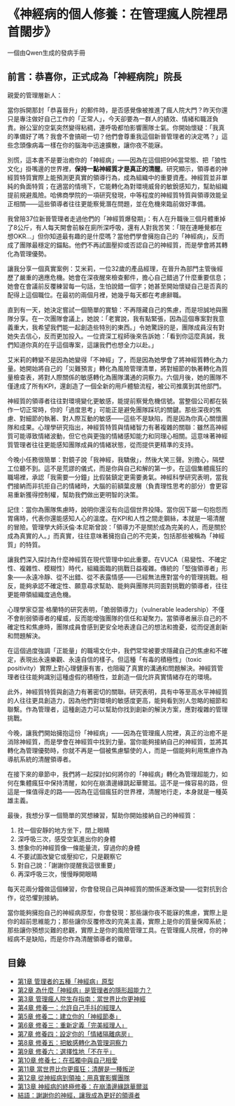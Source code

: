 # 《神經病的個人修養：在管理瘋人院裡昂首闊步》
一個由Qwen生成的發病手冊

## 前言：恭喜你，正式成為「神經病院」院長

親愛的管理層新人：

當你拆開那封「恭喜晉升」的郵件時，是否感覺像被推進了瘋人院大門？昨天你還只是專注做好自己工作的「正常人」，今天卻要為一群人的績效、情緒和職涯負責。辦公室的空氣突然變得粘稠，連呼吸都怕影響團隊士氣。你開始懷疑：「我真的準備好了嗎？我會不會搞砸一切？他們會尊重我這個新晉管理者的決定嗎？」這些念頭像病毒一樣在你的腦海中迅速擴散，讓你夜不能寐。

別慌，這本書不是要治癒你的「神經病」——因為在這個把996當常態、把「狼性文化」掛嘴邊的世界裡，**保持一點神經質才是真正的清醒**。研究顯示，領導者的神經質特質實際上能預測更真實的領導行為，成為組織中的重要資產。神經質並非單純的負面特質；在適當的情境下，它能轉化為對環境威脅的敏銳感知力，幫助組織提前規避風險。哈佛商學院的一項研究發現，中等程度的神經質特質與領導效能呈正相關——這些領導者往往更能察覺潛在問題，並在危機來臨前做好準備。

我曾陪37位新晉管理者走過他們的「神經質爆發期」：有人在升職後三個月體重掉了8公斤，有人每天開會前躲在廁所深呼吸，還有人對我苦笑：「現在連睡覺都在想OKR...」但你知道最有趣的是什麼嗎？當他們學會擁抱自己的「神經病」，反而成了團隊最穩定的錨點。他們不再試圖壓抑或否認自己的神經質，而是學會將其轉化為管理優勢。

讓我分享一個真實案例：艾米莉，一位32歲的產品經理，在晉升為部門主管後經歷了嚴重的適應危機。她會在深夜醒來檢查郵件，擔心自己錯過了什麼重要信息；她會在會議前反覆練習每一句話，生怕說錯一個字；她甚至開始懷疑自己是否真的配得上這個職位。在最初的兩個月裡，她幾乎每天都在考慮辭職。

直到有一天，她決定嘗試一個簡單的實驗：不再隱藏自己的焦慮，而是坦誠地與團隊分享。在一次團隊會議上，她說：「老實說，我有點緊張，因為這個專案對我意義重大，我希望我們能一起創造些特別的東西。」令她驚訝的是，團隊成員沒有對她失去信心，反而更加投入。一位資深工程師後來告訴她：「看到你這麼真誠，我們知道你真的在乎這個專案，這讓我們也想全力以赴。」

艾米莉的轉變不是因為她變得「不神經」了，而是因為她學會了將神經質轉化為力量。她開始將自己的「災難預言」轉化為風險管理清單，將對細節的執著轉化為質量檢查表，將對人際關係的敏感轉化為團隊溝通的洞察力。六個月後，她的團隊不僅達成了所有KPI，還創造了一個全新的用戶體驗流程，被公司推廣到其他部門。

神經質的領導者往往對環境變化更敏感，能提前察覺危機信號。當整個公司都在裝作一切正常時，你的「過度思考」可能正是避免團隊踩坑的關鍵。那些深夜的焦慮、對細節的執著、對人際互動的敏感——這些不是缺陷，而是因為你真心關懷團隊和成果。心理學研究指出，神經質特質與情緒智力有著複雜的關聯：雖然高神經質可能導致情緒波動，但它也與更強的情緒感知能力和同理心相關。這意味著神經質管理者往往更能感知團隊成員的情緒狀態，從而提供更精準的支持。

今晚小任務很簡單：對鏡子說「我神經，我驕傲」，然後大笑三聲。別擔心，隔壁工位聽不到。這不是荒謬的儀式，而是你與自己和解的第一步。在這個集體瘋狂的職場裡，承認「我需要一分鐘」比假裝鎮定更需要勇氣。神經科學研究表明，當我們接納而非抗拒自己的情緒時，大腦的前額葉皮層（負責理性思考的部分）會更容易重新獲得控制權，幫助我們做出更明智的決策。

記住：當你為團隊焦慮時，說明你還沒有向這個世界投降。當你因下屬一句抱怨而胃痛時，代表你還能感知人心的溫度。在KPI和人性之間走鋼絲，本就是一場清醒的冒險。管理學大師沃倫·本尼斯曾說：「領導力不是關於成為完美的人，而是關於成為真實的人。」而真實，往往意味著擁抱自己的不完美，包括那些被稱為「神經質」的特質。

讓我們深入探討為什麼神經質在現代管理中如此重要。在VUCA（易變性、不確定性、複雜性、模糊性）時代，組織面臨的挑戰日益複雜。傳統的「堅強領導者」形象——永遠冷靜、從不出錯、從不表露情感——已經無法應對當今的管理挑戰。相反，能夠承認不確定性、願意尋求幫助、能夠與團隊共同面對挑戰的領導者，往往更能帶領組織度過危機。

心理學家亞當·格蘭特的研究表明，「脆弱領導力」（vulnerable leadership）不僅不會削弱領導者的權威，反而能增強團隊的信任和凝聚力。當領導者展示自己的不確定性和焦慮時，團隊成員會感到更安全地表達自己的想法和擔憂，從而促進創新和問題解決。

在這個過度強調「正能量」的職場文化中，我們常常被要求隱藏自己的焦慮和不確定，表現出永遠樂觀、永遠自信的樣子。但這種「有毒的積極性」（toxic positivity）實際上對心理健康有害，也阻礙了真實的溝通和問題解決。神經質管理者往往能夠識別這種虛假的積極性，並創造一個允許真實情緒存在的環境。

此外，神經質特質與創造力有著密切的關聯。研究表明，具有中等至高水平神經質的人往往更具創造力，因為他們對環境的敏感度更高，能夠看到別人忽略的細節和聯繫。作為管理者，這種創造力可以幫助你找到創新的解決方案，應對複雜的管理挑戰。

今晚，讓我們開始擁抱這份「神經病」——因為在管理瘋人院裡，真正的治癒不是消除神經質，而是學會在神經質中找到力量。當你能夠接納自己的神經質，並將其轉化為管理優勢時，你就不再是一個被焦慮驅使的人，而是一個能夠利用焦慮作為導航系統的清醒領導者。

在接下來的章節中，我們將一起探討如何將你的「神經病」轉化為管理超能力，如何在集體瘋狂中保持清醒，如何在崩潰邊緣跳起華爾滋。這不是一條容易的路，但這是一條值得走的路——因為在這個瘋狂的世界裡，清醒地行走，本身就是一種英雄主義。

最後，我想分享一個簡單的冥想練習，幫助你開始接納自己的神經質：

1. 找一個安靜的地方坐下，閉上眼睛
2. 深呼吸三次，感受空氣進出你的身體
3. 想象你的神經質像一條能量流，穿過你的身體
4. 不要試圖改變它或壓抑它，只是觀察它
5. 對自己說：「謝謝你提醒我這很重要」
6. 再深呼吸三次，慢慢睜開眼睛

每天花兩分鐘做這個練習，你會發現自己與神經質的關係逐漸改變——從對抗到合作，從恐懼到接納。

當你能夠擁抱自己的神經病原型，你會發現：那些讓你夜不能寐的焦慮，實際上是你的超前思維能力；那些讓你反覆修改的完美主義，實際上是你的質量保障系統；那些讓你預想災難的悲觀，實際上是你的風險管理工具。在管理瘋人院裡，你的神經病不是缺陷，而是你作為清醒領導者的徽章。

## 目錄
- [第1章 管理者的五種「神經病」原型](https://github.com/Calvin-Techlution/Neurotic-and-Proud/blob/main/%E7%AC%AC1%E7%AB%A0%20%E7%AE%A1%E7%90%86%E8%80%85%E7%9A%84%E4%BA%94%E7%A8%AE%E3%80%8C%E7%A5%9E%E7%B6%93%E7%97%85%E3%80%8D%E5%8E%9F%E5%9E%8B.md)
- [第2章 為什麼「神經病」是管理者的隱形超能力？](https://github.com/Calvin-Techlution/Neurotic-and-Proud/blob/main/%E7%AC%AC2%E7%AB%A0%20%E7%82%BA%E4%BB%80%E9%BA%BC%E3%80%8C%E7%A5%9E%E7%B6%93%E7%97%85%E3%80%8D%E6%98%AF%E7%AE%A1%E7%90%86%E8%80%85%E7%9A%84%E9%9A%B1%E5%BD%A2%E8%B6%85%E8%83%BD%E5%8A%9B%EF%BC%9F.md)
- [第3章 管理瘋人院生存指南：當世界比你更神經](https://github.com/Calvin-Techlution/Neurotic-and-Proud/blob/main/%E7%AC%AC3%E7%AB%A0%20%E7%AE%A1%E7%90%86%E7%98%8B%E4%BA%BA%E9%99%A2%E7%94%9F%E5%AD%98%E6%8C%87%E5%8D%97%EF%BC%9A%E7%95%B6%E4%B8%96%E7%95%8C%E6%AF%94%E4%BD%A0%E6%9B%B4%E7%A5%9E%E7%B6%93.md)
- [第4章 修養一：允許自己手抖的經理人](https://github.com/Calvin-Techlution/Neurotic-and-Proud/blob/main/%E7%AC%AC4%E7%AB%A0%20%E4%BF%AE%E9%A4%8A%E4%B8%80%EF%BC%9A%E5%85%81%E8%A8%B1%E8%87%AA%E5%B7%B1%E6%89%8B%E6%8A%96%E7%9A%84%E7%B6%93%E7%90%86%E4%BA%BA.md)
- [第5章 修養二：建立你的「神經節奏」](https://github.com/Calvin-Techlution/Neurotic-and-Proud/blob/main/%E7%AC%AC5%E7%AB%A0%20%E4%BF%AE%E9%A4%8A%E4%BA%8C%EF%BC%9A%E5%BB%BA%E7%AB%8B%E4%BD%A0%E7%9A%84%E3%80%8C%E7%A5%9E%E7%B6%93%E7%AF%80%E5%A5%8F%E3%80%8D.md)
- [第6章 修養三：重新定義「完美經理人」](https://github.com/Calvin-Techlution/Neurotic-and-Proud/blob/main/%E7%AC%AC6%E7%AB%A0%20%E4%BF%AE%E9%A4%8A%E4%B8%89%EF%BC%9A%E9%87%8D%E6%96%B0%E5%AE%9A%E7%BE%A9%E3%80%8C%E5%AE%8C%E7%BE%8E%E7%B6%93%E7%90%86%E4%BA%BA%E3%80%8D.md)
- [第7章 修養四：設定你的「情緒隔離病房」](https://github.com/Calvin-Techlution/Neurotic-and-Proud/blob/main/%E7%AC%AC7%E7%AB%A0%20%E4%BF%AE%E9%A4%8A%E5%9B%9B%EF%BC%9A%E8%A8%AD%E5%AE%9A%E4%BD%A0%E7%9A%84%E3%80%8C%E6%83%85%E7%B7%92%E9%9A%94%E9%9B%A2%E7%97%85%E6%88%BF%E3%80%8D.md)
- [第8章 修養五：把敏感轉化為管理洞察力](https://github.com/Calvin-Techlution/Neurotic-and-Proud/blob/main/%E7%AC%AC8%E7%AB%A0%20%E4%BF%AE%E9%A4%8A%E4%BA%94%EF%BC%9A%E6%8A%8A%E6%95%8F%E6%84%9F%E8%BD%89%E5%8C%96%E7%82%BA%E7%AE%A1%E7%90%86%E6%B4%9E%E5%AF%9F%E5%8A%9B.md)
- [第9章 修養六：選擇性地「不在乎」](https://github.com/Calvin-Techlution/Neurotic-and-Proud/blob/main/%E7%AC%AC9%E7%AB%A0%20%E4%BF%AE%E9%A4%8A%E5%85%AD%EF%BC%9A%E9%81%B8%E6%93%87%E6%80%A7%E5%9C%B0%E3%80%8C%E4%B8%8D%E5%9C%A8%E4%B9%8E%E3%80%8D.md)
- [第10章 修養七：在孤獨中與自己相愛](https://github.com/Calvin-Techlution/Neurotic-and-Proud/blob/main/%E7%AC%AC10%E7%AB%A0%20%E4%BF%AE%E9%A4%8A%E4%B8%83%EF%BC%9A%E5%9C%A8%E5%AD%A4%E7%8D%A8%E4%B8%AD%E8%88%87%E8%87%AA%E5%B7%B1%E7%9B%B8%E6%84%9B.md)
- [第11章 當世界比你更瘋狂：清醒是一種叛逆](https://github.com/Calvin-Techlution/Neurotic-and-Proud/blob/main/%E7%AC%AC11%E7%AB%A0%20%E7%95%B6%E4%B8%96%E7%95%8C%E6%AF%94%E4%BD%A0%E6%9B%B4%E7%98%8B%E7%8B%82%EF%BC%9A%E6%B8%85%E9%86%92%E6%98%AF%E4%B8%80%E7%A8%AE%E5%8F%9B%E9%80%86.md)
- [第12章 從神經病到領袖：用真實影響團隊](https://github.com/Calvin-Techlution/Neurotic-and-Proud/blob/main/%E7%AC%AC12%E7%AB%A0%20%E5%BE%9E%E7%A5%9E%E7%B6%93%E7%97%85%E5%88%B0%E9%A0%98%E8%A2%96%EF%BC%9A%E7%94%A8%E7%9C%9F%E5%AF%A6%E5%BD%B1%E9%9F%BF%E5%9C%98%E9%9A%8A.md)
- [第13章 神經病的終極修養：在崩潰邊緣跳華爾滋](https://github.com/Calvin-Techlution/Neurotic-and-Proud/blob/main/%E7%AC%AC13%E7%AB%A0%20%E7%A5%9E%E7%B6%93%E7%97%85%E7%9A%84%E7%B5%82%E6%A5%B5%E4%BF%AE%E9%A4%8A%EF%BC%9A%E5%9C%A8%E5%B4%A9%E6%BD%B0%E9%82%8A%E7%B7%A3%E8%B7%B3%E8%8F%AF%E7%88%BE%E6%BB%8B.md)
- [結語：謝謝你的神經，讓我成為更好的領導者](https://github.com/Calvin-Techlution/Neurotic-and-Proud/blob/main/%E7%B5%90%E8%AA%9E%EF%BC%9A%E8%AC%9D%E8%AC%9D%E4%BD%A0%E7%9A%84%E7%A5%9E%E7%B6%93%EF%BC%8C%E8%AE%93%E6%88%91%E6%88%90%E7%82%BA%E6%9B%B4%E5%A5%BD%E7%9A%84%E9%A0%98%E5%B0%8E%E8%80%85.md)
